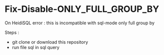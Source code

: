 # Fix-Disable-ONLY_FULL_GROUP_BY

On HeidiSQL
error : this is incompatible with sql-mode only full group by

Steps : 
  - git clone or download this repository
  - run file sql in sql query
